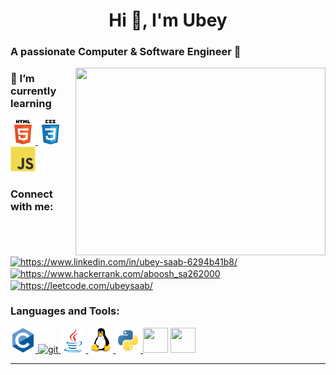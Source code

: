 <h1 align="center">Hi 👋, I'm Ubey</h1>
<div>
<h3 >A passionate Computer & Software  Engineer 🔭 </h3>
<img align='right' width="400" height="300" src="https://miro.medium.com/v2/format:jpg/resize:fill:80:56/0*7Q3yvSIv_t0ioJ-Z.gif"/>



### 🌱 I’m currently learning 
<!-- <p align="left"> -->
 <a href="https://www.w3.org/html/" target="_blank" rel="noreferrer"> 
<img src="https://raw.githubusercontent.com/devicons/devicon/master/icons/html5/html5-original-wordmark.svg" alt="html5" width="40" height="40"/> </a> 
<a href="https://www.w3schools.com/css/" target="_blank" rel="noreferrer"> 
<img src="https://raw.githubusercontent.com/devicons/devicon/master/icons/css3/css3-original-wordmark.svg" alt="css3" width="40" height="40"/> </a> 
<a href="https://developer.mozilla.org/en-US/docs/Web/JavaScript" target="_blank" rel="noreferrer"> <img src="https://raw.githubusercontent.com/devicons/devicon/master/icons/javascript/javascript-original.svg" alt="javascript" width="40" height="40"/> </a> 
<!-- </p> -->






<h3 align="left">Connect with me:</h3>
<!-- <p align="left"> -->
<a href="https://linkedin.com/in/ubeysaab" target="_blank"><img align="center" src="https://raw.githubusercontent.com/rahuldkjain/github-profile-readme-generator/master/src/images/icons/Social/linked-in-alt.svg" alt="https://www.linkedin.com/in/ubey-saab-6294b41b8/" height="30" width="40" /></a>
<a href="https://www.hackerrank.com/aboosh_sa262000" target="_blank"><img align="center" src="https://raw.githubusercontent.com/rahuldkjain/github-profile-readme-generator/master/src/images/icons/Social/hackerrank.svg" alt="https://www.hackerrank.com/aboosh_sa262000" height="30" width="40" /></a>
<a href="https://leetcode.com/ubeysaab/" target="_blank"><img align="center" src="https://raw.githubusercontent.com/rahuldkjain/github-profile-readme-generator/master/src/images/icons/Social/leet-code.svg" alt="https://leetcode.com/ubeysaab/" height="30" width="40" /></a>
<!-- </p> -->




<h3 align="left">Languages and Tools:</h3>
<p align="left"> 
<a href="https://www.cprogramming.com/" target="_blank" rel="noreferrer"> 
<img src="https://raw.githubusercontent.com/devicons/devicon/master/icons/c/c-original.svg" alt="c" width="40" height="40"/> </a>
<a href="https://git-scm.com/" target="_blank" rel="noreferrer"> 
<img src="https://www.vectorlogo.zone/logos/git-scm/git-scm-icon.svg" alt="git" width="40" height="40"/> 
</a> 
<a href="https://www.java.com" target="_blank" rel="noreferrer"> <img src="https://raw.githubusercontent.com/devicons/devicon/master/icons/java/java-original.svg" alt="java" width="40" height="40"/> </a> 
<a href="https://www.linux.org/" target="_blank" rel="noreferrer"> <img src="https://raw.githubusercontent.com/devicons/devicon/master/icons/linux/linux-original.svg" alt="linux" width="40" height="40"/> </a>
<a href="https://www.python.org" target="_blank" rel="noreferrer"> <img src="https://raw.githubusercontent.com/devicons/devicon/master/icons/python/python-original.svg" alt="python" width="40" height="40"/> 
</a> 
<img width="40" height="40" src="https://user-images.githubusercontent.com/25181517/192108891-d86b6220-e232-423a-bf5f-90903e6887c3.png"/>
<img width="40" height="40" src="https://user-images.githubusercontent.com/25181517/192108374-8da61ba1-99ec-41d7-80b8-fb2f7c0a4948.png"/>




</p>
</div>
<hr>
<!-- 
<p>&nbsp;<img align="left" src="https://github-readme-stats.vercel.app/api?username=ubeysaab&show_icons=true&locale=en" alt="ubeysaab" /></p>
<br> 

<p align="left"><img  src="https://github-readme-streak-stats.herokuapp.com/?user=ubeysaab&" alt="ubeysaab" /></p>  -->


<!--  [![Readme Quotes](https://quotes-github-readme.vercel.app/api?theme=dark&quote=hello)](https://github.com/ubeysaab/github-readme-quotes)  -->

 

